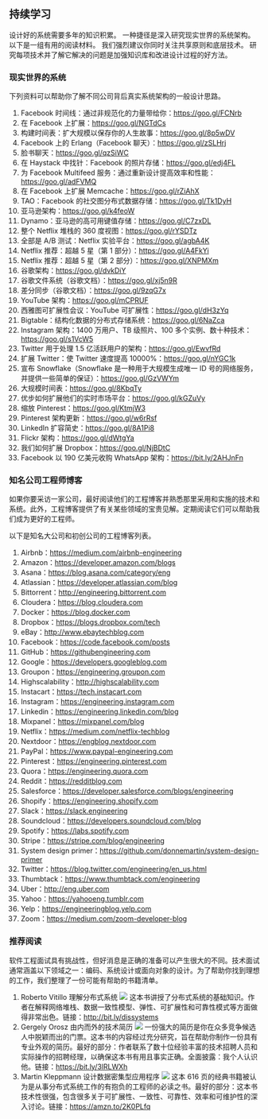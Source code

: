 ## 持续学习
设计好的系统需要多年的知识积累。 一种捷径是深入研究现实世界的系统架构。 以下是一组有用的阅读材料。 我们强烈建议你同时关注共享原则和底层技术。 研究每项技术并了解它解决的问题是加强知识库和改进设计过程的好方法。

### 现实世界的系统
下列资料可以帮助你了解不同公司背后真实系统架构的一般设计思路。

1. Facebook 时间线：通过非规范化的力量带给你：https://goo.gl/FCNrb
2. 在 Facebook 上扩展：https://goo.gl/NGTdCs
3. 构建时间表：扩大规模以保存你的人生故事：https://goo.gl/8p5wDV
4. Facebook 上的 Erlang（Facebook 聊天）：https://goo.gl/zSLHrj
5. 脸书聊天：https://goo.gl/qzSiWC
6. 在 Haystack 中找针：Facebook 的照片存储：https://goo.gl/edj4FL
7. 为 Facebook Multifeed 服务：通过重新设计提高效率和性能：https://goo.gl/adFVMQ
8. 在 Facebook 上扩展 Memcache：https://goo.gl/rZiAhX
9. TAO：Facebook 的社交图分布式数据存储：https://goo.gl/Tk1DyH
10. 亚马逊架构：https://goo.gl/k4feoW
11. Dynamo：亚马逊的高可用键值存储：https://goo.gl/C7zxDL
12. 整个 Netflix 堆栈的 360 度视图：https://goo.gl/rYSDTz
13. 全部是 A/B 测试：Netflix 实验平台：https://goo.gl/agbA4K
14. Netflix 推荐：超越 5 星（第 1 部分）：https://goo.gl/A4FkYi
15. Netflix 推荐：超越 5 星（第 2 部分）：https://goo.gl/XNPMXm
16. 谷歌架构：https://goo.gl/dvkDiY
17. 谷歌文件系统（谷歌文档）：https://goo.gl/xj5n9R
18. 差分同步（谷歌文档）：https://goo.gl/9zqG7x
19. YouTube 架构：https://goo.gl/mCPRUF
20. 西雅图可扩展性会议：YouTube 可扩展性：https://goo.gl/dH3zYq
21. Bigtable：结构化数据的分布式存储系统：https://goo.gl/6NaZca
22. Instagram 架构：1400 万用户、TB 级照片、100 多个实例、数十种技术：https://goo.gl/s1VcW5
23. Twitter 用于处理 1.5 亿活跃用户的架构：https://goo.gl/EwvfRd
24. 扩展 Twitter：使 Twitter 速度提高 10000%：https://goo.gl/nYGC1k
25. 宣布 Snowflake（Snowflake 是一种用于大规模生成唯一 ID 号的网络服务，并提供一些简单的保证）：https://goo.gl/GzVWYm
26. 大规模时间表：https://goo.gl/8KbqTy
27. 优步如何扩展他们的实时市场平台：https://goo.gl/kGZuVy
28. 缩放 Pinterest：https://goo.gl/KtmjW3
29. Pinterest 架构更新：https://goo.gl/w6rRsf
30. LinkedIn 扩容简史：https://goo.gl/8A1Pi8
31. Flickr 架构：https://goo.gl/dWtgYa
32. 我们如何扩展 Dropbox：https://goo.gl/NjBDtC
33. Facebook 以 190 亿美元收购 WhatsApp 架构：https://bit.ly/2AHJnFn

### 知名公司工程师博客
如果你要采访一家公司，最好阅读他们的工程博客并熟悉那里采用和实施的技术和系统。此外，工程博客提供了有关某些领域的宝贵见解。定期阅读它们可以帮助我们成为更好的工程师。

以下是知名大公司和初创公司的工程博客列表。

1. Airbnb：https://medium.com/airbnb-engineering
2. Amazon：https://developer.amazon.com/blogs
3. Asana：https://blog.asana.com/category/eng
4. Atlassian：https://developer.atlassian.com/blog
5. Bittorrent：http://engineering.bittorrent.com
6. Cloudera：https://blog.cloudera.com
7. Docker：https://blog.docker.com
8. Dropbox：https://blogs.dropbox.com/tech
9. eBay：http://www.ebaytechblog.com
10. Facebook：https://code.facebook.com/posts
11. GitHub：https://githubengineering.com
12. Google：https://developers.googleblog.com
13. Groupon：https://engineering.groupon.com
14. Highscalability：http://highscalability.com
15. Instacart：https://tech.instacart.com
16. Instagram：https://engineering.instagram.com
17. Linkedin：https://engineering.linkedin.com/blog
18. Mixpanel：https://mixpanel.com/blog
19. Netflix：https://medium.com/netflix-techblog
20. Nextdoor：https://engblog.nextdoor.com
21. PayPal：https://www.paypal-engineering.com
22. Pinterest：https://engineering.pinterest.com
23. Quora：https://engineering.quora.com
24. Reddit：https://redditblog.com
25. Salesforce：https://developer.salesforce.com/blogs/engineering
26. Shopify：https://engineering.shopify.com
27. Slack：https://slack.engineering
28. Soundcloud：https://developers.soundcloud.com/blog
29. Spotify：https://labs.spotify.com
30. Stripe：https://stripe.com/blog/engineering
31. System design primer：https://github.com/donnemartin/system-design-primer
32. Twitter：https://blog.twitter.com/engineering/en_us.html
33. Thumbtack：https://www.thumbtack.com/engineering
34. Uber：http://eng.uber.com
35. Yahoo：https://yahooeng.tumblr.com
36. Yelp：https://engineeringblog.yelp.com
37. Zoom：https://medium.com/zoom-developer-blog

### 推荐阅读

软件工程面试具有挑战性，但好消息是正确的准备可以产生很大的不同。技术面试通常涵盖以下领域之一：编码、系统设计或面向对象的设计。为了帮助你找到理想的工作，我们整理了一份可能有帮助的书籍清单。

1. Roberto Vitillo 理解分布式系统
![](./images/Chapter-16/16-01.png)
这本书讲授了分布式系统的基础知识。作者在解释网络堆栈、数据一致性模型、弹性、可扩展性和可靠性模式等方面做得非常出色。链接：http://bit.ly/dissystems
2. Gergely Orosz 由内而外的技术简历
![](./images/Chapter-16/16-02.jpg)
一份强大的简历是你在众多竞争候选人中脱颖而出的门票。这本书的内容经过充分研究，旨在帮助你制作一份具有专业外观的简历。最好的部分：作者联系了数十位经验丰富的技术招聘人员和实际操作的招聘经理，以确保这本书有用且事实正确。全面披露：我个人认识他。链接：https://bit.ly/3lRLWXh
3. Martin Kleppmann 设计数据密集型应用程序
![](./images/Chapter-16/16-03.png)
这本 616 页的经典书籍被认为是从事分布式系统工作的有抱负的工程师的必读之书。最好的部分：这本书技术性很强，包含很多关于可扩展性、一致性、可靠性、效率和可维护性的深入讨论。链接：https://amzn.to/2K0PLfq
